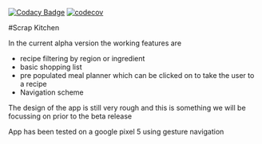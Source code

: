 [![Codacy Badge](https://app.codacy.com/project/badge/Grade/2bf3f99fc1aa4d33b472f3660a88b0c9)](https://www.codacy.com/gh/CDonalO/Scrap-Kitchen-COSC345/dashboard?utm_source=github.com&amp;utm_medium=referral&amp;utm_content=CDonalO/Scrap-Kitchen-COSC345&amp;utm_campaign=Badge_Grade) [![codecov](https://codecov.io/gh/CDonalO/Scrap-Kitchen-COSC345/branch/main/graph/badge.svg?token=7B8DTHOTGY)](https://codecov.io/gh/CDonalO/Scrap-Kitchen-COSC345)

#Scrap Kitchen

In the current alpha version the working features are

  - recipe filtering by region or ingredient
  - basic shopping list
  - pre populated meal planner which can be clicked on to take the user to a recipe
  - Navigation scheme

The design of the app is still very rough and this is something we will be focussing on prior to the beta release

App has been tested on a google pixel 5 using gesture navigation
